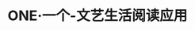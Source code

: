 ---
description: 这是官方的吗？
layout: post
results:
- primaryGenreName: Book
  version: '4.2.2'
  formattedPrice: 免费
  genreIds:
  - '6018'
  - '6012'
  artworkUrl60: http://is3.mzstatic.com/image/thumb/Purple127/v4/43/65/f3/4365f3be-3261-a4ff-b5bb-74b4bf7983f6/source/60x60bb.jpg
  userRatingCountForCurrentVersion: 39
  minimumOsVersion: '8.2'
  appletvScreenshotUrls: []
  sellerName: Shanghai Youshu Culture Broadcast CO., LTD.
  supportedDevices:
  - iPad2Wifi-iPad2Wifi
  - iPad23G-iPad23G
  - iPhone4S-iPhone4S
  - iPadThirdGen-iPadThirdGen
  - iPadThirdGen4G-iPadThirdGen4G
  - iPhone5-iPhone5
  - iPodTouchFifthGen-iPodTouchFifthGen
  - iPadFourthGen-iPadFourthGen
  - iPadFourthGen4G-iPadFourthGen4G
  - iPadMini-iPadMini
  - iPadMini4G-iPadMini4G
  - iPhone5c-iPhone5c
  - iPhone5s-iPhone5s
  - iPadAir-iPadAir
  - iPadAirCellular-iPadAirCellular
  - iPadMiniRetina-iPadMiniRetina
  - iPadMiniRetinaCellular-iPadMiniRetinaCellular
  - iPhone6-iPhone6
  - iPhone6Plus-iPhone6Plus
  - iPadAir2-iPadAir2
  - iPadAir2Cellular-iPadAir2Cellular
  - iPadMini3-iPadMini3
  - iPadMini3Cellular-iPadMini3Cellular
  - iPodTouchSixthGen-iPodTouchSixthGen
  - iPhone6s-iPhone6s
  - iPhone6sPlus-iPhone6sPlus
  - iPadMini4-iPadMini4
  - iPadMini4Cellular-iPadMini4Cellular
  - iPadPro-iPadPro
  - iPadProCellular-iPadProCellular
  - iPadPro97-iPadPro97
  - iPadPro97Cellular-iPadPro97Cellular
  - iPhoneSE-iPhoneSE
  - iPhone7-iPhone7
  - iPhone7Plus-iPhone7Plus
  - iPad611-iPad611
  - iPad612-iPad612
  - iPad71-iPad71
  - iPad72-iPad72
  - iPad73-iPad73
  - iPad74-iPad74
  genres:
  - 图书
  - 生活
  currentVersionReleaseDate: '2017-06-16T02:36:29Z'
  trackName: ONE·一个-文艺生活阅读应用
  isVppDeviceBasedLicensingEnabled: true
  description: 'ONE 作为从创办开始就秉承“复杂世界里，一个就够了”这一简单理念的平台，始终相信在快时代里精挑细选好内容的力量。


    现在 ONE 全面升级到 4.0，不仅重新设计所有界面并优化大量细节，还在内容上涵盖文艺生活更多方面，更好看更好用。'
  price: 0
  trackId: 539190656
  releaseDate: '2012-07-11T01:49:14Z'
  advisories:
  - 偶尔/轻微的烟酒或毒品使用或相关内容
  - 偶尔/轻微的模拟赌博
  - 偶尔/轻微的亵渎或低俗幽默
  - 偶尔/轻微的色情内容或裸露
  - 偶尔/轻微的成人/性暗示题材
  - 偶尔/轻微的现实暴力
  - 偶尔/轻微的卡通或幻想暴力
  screenshotUrls:
  - http://a2.mzstatic.com/us/r30/Purple122/v4/de/df/5f/dedf5f26-847d-3898-c8f4-0e4526fbbd01/screen696x696.jpeg
  - http://a1.mzstatic.com/us/r30/Purple122/v4/be/e0/aa/bee0aa92-042d-0840-ae6a-9909ee79628a/screen696x696.jpeg
  - http://a2.mzstatic.com/us/r30/Purple122/v4/e9/de/64/e9de6471-a05c-ddc7-45b3-c49dc97c9d4d/screen696x696.jpeg
  - http://a1.mzstatic.com/us/r30/Purple122/v4/f8/13/9e/f8139e88-ae57-5700-9086-9a305fca5058/screen696x696.jpeg
  - http://a2.mzstatic.com/us/r30/Purple122/v4/3c/b9/42/3cb942f2-bfec-1c4d-d0b0-7ce74f78ca86/screen696x696.jpeg
  artistViewUrl: https://itunes.apple.com/cn/developer/%E4%B8%8A%E6%B5%B7%E6%9C%89%E6%A0%91%E6%96%87%E5%8C%96%E4%BC%A0%E6%92%AD%E6%9C%89%E9%99%90%E5%85%AC%E5%8F%B8/id1072652864?uo=4
  primaryGenreId: 6018
  userRatingCount: 23570
  averageUserRatingForCurrentVersion: 4
  kind: software
  fileSizeBytes: '32257024'
  sellerUrl: http://wufazhuce.com
  trackContentRating: 12+
  releaseNotes: 修复连载兼容问题
  trackCensoredName: ONE·一个-文艺生活阅读应用
  contentAdvisoryRating: 12+
  isGameCenterEnabled: false
  artistName: 上海有树文化传播有限公司
  languageCodesISO2A:
  - EN
  - JA
  - ZH
  - ZH
  bundleId: com.chii.iOne
  features:
  - iosUniversal
  averageUserRating: 4
  wrapperType: software
  artworkUrl512: http://is3.mzstatic.com/image/thumb/Purple127/v4/43/65/f3/4365f3be-3261-a4ff-b5bb-74b4bf7983f6/source/512x512bb.jpg
  artworkUrl100: http://is3.mzstatic.com/image/thumb/Purple127/v4/43/65/f3/4365f3be-3261-a4ff-b5bb-74b4bf7983f6/source/100x100bb.jpg
  trackViewUrl: https://geo.itunes.apple.com/cn/app/one-%E4%B8%80%E4%B8%AA-%E6%96%87%E8%89%BA%E7%94%9F%E6%B4%BB%E9%98%85%E8%AF%BB%E5%BA%94%E7%94%A8/id539190656?mt=8&uo=4
  artistId: 1072652864
  currency: CNY
  ipadScreenshotUrls:
  - http://a3.mzstatic.com/us/r30/Purple111/v4/22/ab/05/22ab053a-0675-88cd-f9a9-102e57eed55d/sc1024x768.jpeg
  - http://a5.mzstatic.com/us/r30/Purple122/v4/5b/c6/6f/5bc66f34-2aa5-1970-1bcd-f3315f1de107/sc1024x768.jpeg
  - http://a4.mzstatic.com/us/r30/Purple122/v4/d7/5a/fb/d75afb47-0775-4994-cc24-4eadac0bdcfe/sc1024x768.jpeg
  - http://a4.mzstatic.com/us/r30/Purple111/v4/85/95/5d/85955df4-cd2e-8a9e-8a76-fa363a1d14a6/sc1024x768.jpeg
  - http://a2.mzstatic.com/us/r30/Purple111/v4/56/c7/de/56c7de6b-4ce7-fd67-6113-57ea224d9d1d/sc1024x768.jpeg
category: 图书
tags: tag1
resultCount: 1
title: ONE·一个-文艺生活阅读应用

---